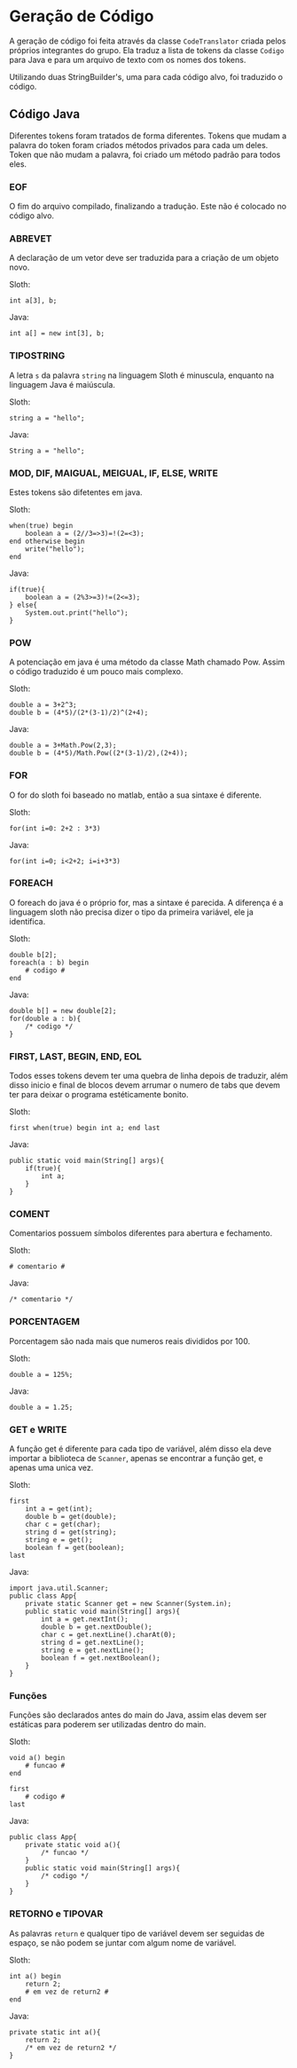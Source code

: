 # Geração de Código
A geração de código foi feita através da classe `CodeTranslator` criada pelos próprios integrantes do grupo. Ela traduz a lista de tokens da classe `Codigo` para Java e para um arquivo de texto com os nomes dos tokens.

Utilizando duas StringBuilder's, uma para cada código alvo, foi traduzido o código.

## Código Java
Diferentes tokens foram tratados de forma diferentes. Tokens que mudam a palavra do token foram criados métodos privados para cada um deles. Token que não mudam a palavra, foi criado um método padrão para todos eles.

### EOF
O fim do arquivo compilado, finalizando a tradução. Este não é colocado no código alvo.

### ABREVET
A declaração de um vetor deve ser traduzida para a criação de um objeto novo.

Sloth:
```
int a[3], b;
```
Java:
```
int a[] = new int[3], b;
```

### TIPOSTRING
A letra `s` da palavra `string` na linguagem Sloth é minuscula, enquanto na linguagem Java é maiúscula.

Sloth:
```
string a = "hello";
```
Java:
```
String a = "hello";
```

### MOD, DIF, MAIGUAL, MEIGUAL, IF, ELSE, WRITE
Estes tokens são difetentes em java.

Sloth:
```
when(true) begin
    boolean a = (2//3=>3)=!(2=<3);
end otherwise begin
    write("hello");
end
```
Java:
```
if(true){
    boolean a = (2%3>=3)!=(2<=3);
} else{
    System.out.print("hello");
}
```

### POW
A potenciação em java é uma método da classe Math chamado Pow. Assim o código traduzido é um pouco mais complexo.

Sloth:
```
double a = 3+2^3;
double b = (4*5)/(2*(3-1)/2)^(2+4);
```
Java:
```
double a = 3+Math.Pow(2,3);
double b = (4*5)/Math.Pow((2*(3-1)/2),(2+4));
```

### FOR
O for do sloth foi baseado no matlab, então a sua sintaxe é diferente.

Sloth:
```
for(int i=0: 2+2 : 3*3)
```
Java:
```
for(int i=0; i<2+2; i=i+3*3)
```

### FOREACH
O foreach do java é o próprio for, mas a sintaxe é parecida. A diferença é a linguagem sloth não precisa dizer o tipo da primeira variável, ele ja identifica.

Sloth:
```
double b[2];
foreach(a : b) begin
    # codigo #
end
```
Java:
```
double b[] = new double[2];
for(double a : b){
    /* codigo */
}
```

### FIRST, LAST, BEGIN, END, EOL
Todos esses tokens devem ter uma quebra de linha depois de traduzir, além disso inicio e final de blocos devem arrumar o numero de tabs que devem ter para deixar o programa estéticamente bonito.

Sloth:
```
first when(true) begin int a; end last
```
Java:
```
public static void main(String[] args){
    if(true){
        int a;
    }
}
```

### COMENT
Comentarios possuem símbolos diferentes para abertura e fechamento.

Sloth:
```
# comentario #
```
Java:
```
/* comentario */
```

### PORCENTAGEM
Porcentagem são nada mais que numeros reais divididos por 100.

Sloth:
```
double a = 125%;
```
Java:
```
double a = 1.25;
```
### GET e WRITE
A função get é diferente para cada tipo de variável, além disso ela deve importar a biblioteca de `Scanner`, apenas se encontrar a função get, e apenas uma unica vez.

Sloth:
```
first
    int a = get(int);
    double b = get(double);
    char c = get(char);
    string d = get(string);
    string e = get();
    boolean f = get(boolean);
last
```
Java:
```
import java.util.Scanner;
public class App{
    private static Scanner get = new Scanner(System.in);
    public static void main(String[] args){
        int a = get.nextInt();
        double b = get.nextDouble();
        char c = get.nextLine().charAt(0);
        string d = get.nextLine();
        string e = get.nextLine();
        boolean f = get.nextBoolean();
    }
}
```

### Funções
Funções são declarados antes do main do Java, assim elas devem ser estáticas para poderem ser utilizadas dentro do main.

Sloth:
```
void a() begin
    # funcao #
end

first
    # codigo #
last
```
Java:
```
public class App{
    private static void a(){
        /* funcao */
    }
    public static void main(String[] args){
        /* codigo */
    }
}
```

### RETORNO e TIPOVAR
As palavras `return` e qualquer tipo de variável devem ser seguidas de espaço, se não podem se juntar com algum nome de variável.

Sloth:
```
int a() begin
    return 2;
    # em vez de return2 #
end
```
Java:
```
private static int a(){
    return 2;
    /* em vez de return2 */
}
```
